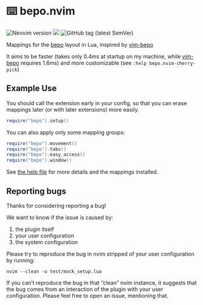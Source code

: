<!-- insert
---
title: "bepo.nvim"
date: 2022-02-21T10:02:37
description: "⌨️ Mappings for the bepo layout in Lua"
repo_url: "https://github.com/cljoly/bepo.nvim"
aliases:
- /bepo.nvim
tags:
- NeoVim
- Lua
- Plugin
- Bepo
- Lisp
- Fennel
#images:
#- /telescope-repo-nvim/opengraph.png
#- /telescope-repo-nvim/opengraph.webp
---
{{< github_badge >}}

{{< rawhtml >}}
<div class="badges">
{{< /rawhtml >}}
end_insert -->
<!-- remove -->
# ⌨️ bepo.nvim
<!-- end_remove -->

![Neovim version](https://img.shields.io/badge/Neovim-0.5-57A143?style=flat&logo=neovim) [![](https://img.shields.io/badge/powered%20by-riss-lightgrey)](https://cj.rs/riss) ![GitHub tag (latest SemVer)](https://img.shields.io/github/v/tag/cljoly/bepo.nvim?color=darkgreen&sort=semver)

<!-- insert
{{< rawhtml >}}
</div>
{{< /rawhtml >}}
end_insert -->

Mappings for the [bepo][] layout in Lua, inspired by [vim-bepo][vb]

It aims to be faster (takes only 0.4ms at startup on my machine, while [vim-bepo][vb] requires 1.6ms) and more customizable (see `:help bepo.nvim-cherry-pick`)

## Example Use

You should call the extension early in your config, so that you can erase mappings later (or with later extensions) more easily.

``` lua
require("bepo").setup()
```

You can also apply only some mapping groups:
``` lua
require("bepo").movement()
require("bepo").tabs()
require("bepo").easy_access()
require("bepo").window()
```

See [the help file][help] for more details and the mappings installed.

[vb]: https://github.com/michamos/vim-bepo
[help]: https://github.com/cljoly/bepo.nvim/blob/main/doc/bepo-nvim.txt
[bepo]: https://bepo.fr/

## Reporting bugs

Thanks for considering reporting a bug!

We want to know if the issue is caused by:
1. the plugin itself
2. your user configuration
3. the system configuration

Please try to reproduce the bug in nvim stripped of your user configuration by running:
```
nvim --clean -u test/mock_setup.lua
```

If you can’t reproduce the bug in that “clean” nvim instance, it suggests that the bug comes from an interaction of the plugin with your user configuration. Please feel free to open an issue, mentioning that.

